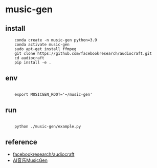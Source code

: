 # music-gen

## install


```shell
    conda create -n music-gen python=3.9
    conda activate music-gen
    sudo apt-get install ffmpeg
    git clone https://github.com/facebookresearch/audiocraft.git
    cd audiocraft
    pip install -e .
```

##  env

```shell

    export MUSICGEN_ROOT='~/music-gen'

```

## run

```shell

    python ./music-gen/example.py

```

## reference


* [facebookresearch/audiocraft](https://github.com/facebookresearch/audiocraft)
* [AI音乐MusicGen](https://mp.weixin.qq.com/s/A_M4WQFOrEyq2v_COqPnYw)